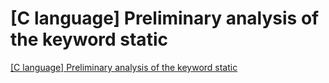 # [C language] Preliminary analysis of the keyword static
[[C language] Preliminary analysis of the keyword static](https://aiwithcloud.com/2022/09/16/c_language_preliminary_analysis_of_the_keyword_static/)